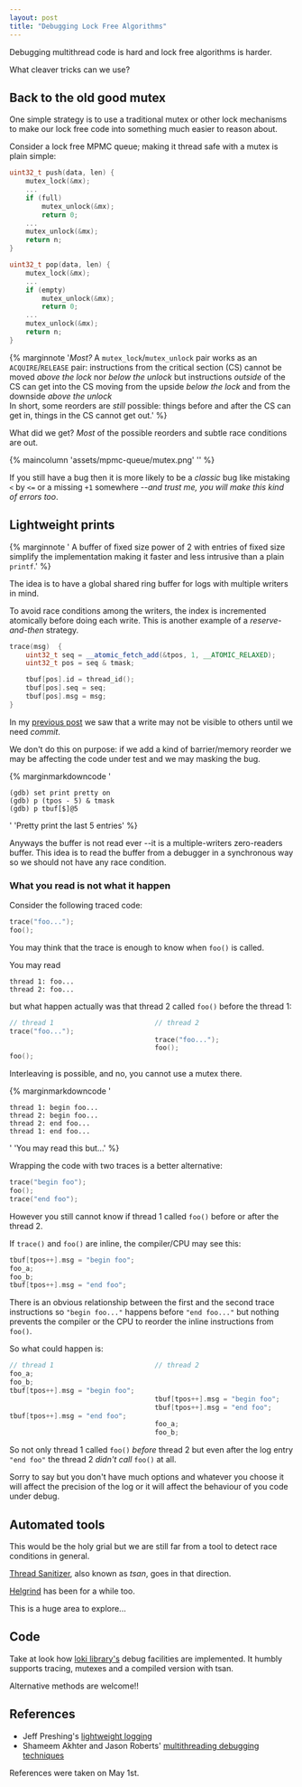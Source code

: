 ```yaml
---
layout: post
title: "Debugging Lock Free Algorithms"
---
```


Debugging multithread code is hard and lock free algorithms
is harder.

What cleaver tricks can we use?<!--more-->

## Back to the old good mutex

One simple strategy is to use a traditional mutex or other lock
mechanisms to make our lock free code into something much easier to
reason about.

Consider a lock free MPMC queue; making it thread safe with a mutex
is plain simple:

```cpp
uint32_t push(data, len) {
    mutex_lock(&mx);
    ...
    if (full)
        mutex_unlock(&mx);
        return 0;
    ...
    mutex_unlock(&mx);
    return n;
}

uint32_t pop(data, len) {
    mutex_lock(&mx);
    ...
    if (empty)
        mutex_unlock(&mx);
        return 0;
    ...
    mutex_unlock(&mx);
    return n;
}
```

{% marginnote '*Most?* A `mutex_lock`/`mutex_unlock` pair works
as an `ACQUIRE`/`RELEASE` pair: instructions
from the critical section (CS) cannot be moved *above the lock* nor
*below the unlock* but instructions *outside* of the CS can get into the CS
moving from the upside *below the lock* and
from the downside *above the unlock*
<br />
In short, some reorders are *still* possible: things before and after the CS
can get in, things in the CS cannot get out.' %}

What did we get? *Most* of the possible reorders
and subtle race conditions are out.

{% maincolumn 'assets/mpmc-queue/mutex.png' '' %}

If you still have a bug then it is more likely to be a *classic* bug like
mistaking `<` by `<=` or a missing `+1` somewhere --*and trust me, you
will make this kind of errors too*.


## Lightweight prints

{% marginnote '
A buffer of fixed size power of 2 with entries of fixed size
simplify the implementation making it faster and less intrusive
than a plain `printf`.' %}

The idea is to have a global shared ring buffer for logs with multiple
writers in mind.

To avoid race conditions among the writers, the index is incremented
atomically before doing each write. This is another example of a
*reserve-and-then* strategy.

```cpp
trace(msg)  {
    uint32_t seq = __atomic_fetch_add(&tpos, 1, __ATOMIC_RELAXED);
    uint32_t pos = seq & tmask;

    tbuf[pos].id = thread_id();
    tbuf[pos].seq = seq;
    tbuf[pos].msg = msg;
}
```

In my [previous post](/book-of-gehn/articles/2020/03/22/Lock-Free-Queue-Part-I.html)
we saw that a write may not be visible to others until we need *commit*.

We don't do this on purpose: if we add a kind of barrier/memory reorder
we may be affecting the code under test and we may masking the bug.

{% marginmarkdowncode
'
```shell
(gdb) set print pretty on
(gdb) p (tpos - 5) & tmask
(gdb) p tbuf[$]@5
```
'
'Pretty print the last 5 entries' %}

Anyways the buffer is not read ever --it is a multiple-writers zero-readers
buffer. This idea is to read the buffer from a debugger in a synchronous way
so we should not have any race condition.

### What you read is not what it happen

Consider the following traced code:

```cpp
trace("foo...");
foo();
```

You may think that the trace is enough to know when `foo()` is called.

You may read

```
thread 1: foo...
thread 2: foo...
```

but what happen actually was that thread 2 called `foo()` before
the thread 1:

```cpp
// thread 1                         // thread 2
trace("foo...");
                                    trace("foo...");
                                    foo();
foo();
```

Interleaving is possible, and no, you cannot use a mutex there.

{% marginmarkdowncode '
```
thread 1: begin foo...
thread 2: begin foo...
thread 2: end foo...
thread 1: end foo...
```
'
'You may read this but...'
%}

Wrapping the code with two traces is a better alternative:

```cpp
trace("begin foo");
foo();
trace("end foo");
```

However you still cannot know if thread 1 called `foo()` before or after
the thread 2.

If `trace()` and `foo()` are inline, the compiler/CPU may see
this:

```cpp
tbuf[tpos++].msg = "begin foo";
foo_a;
foo_b;
tbuf[tpos++].msg = "end foo";
```

There is an obvious relationship between the first and the second
trace instructions so `"begin foo..."` happens before `"end foo..."`
but nothing prevents the compiler or the CPU to reorder the inline
instructions from `foo()`.

So what could happen is:

```cpp
// thread 1                         // thread 2
foo_a;
foo_b;
tbuf[tpos++].msg = "begin foo";
                                    tbuf[tpos++].msg = "begin foo";
                                    tbuf[tpos++].msg = "end foo";
tbuf[tpos++].msg = "end foo";
                                    foo_a;
                                    foo_b;
```

So not only thread 1 called `foo()` *before* thread 2 but even after
the log entry `"end foo"` the thread 2 *didn't call* `foo()` at all.

Sorry to say but you don't have much options and whatever you choose
it will affect the precision of the log or it will affect the behaviour
of you code under debug.

## Automated tools

This would be the holy grial but we are still far from a tool to detect
race conditions in general.

[Thread Sanitizer](https://clang.llvm.org/docs/ThreadSanitizer.html), also
known as *tsan*, goes in that direction.

[Helgrind](https://valgrind.org/docs/manual/hg-manual.html) has been
for a while too.

This is a huge area to explore...

## Code

Take at look how [loki library's](https://github.com/eldipa/loki)
debug facilities are implemented. It humbly supports tracing, mutexes and
a compiled version with tsan.

Alternative methods are welcome!!

## References

 - Jeff Preshing's [lightweight logging](https://preshing.com/20120522/lightweight-in-memory-logging/)
 - Shameem Akhter and Jason Roberts' [multithreading debugging techniques](https://www.drdobbs.com/cpp/multithreaded-debugging-techniques/199200938?pgno=1)

References were taken on May 1st.
